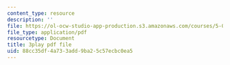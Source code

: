 ```yaml
---
content_type: resource
description: ''
file: https://ol-ocw-studio-app-production.s3.amazonaws.com/courses/5-07sc-biological-chemistry-i-fall-2013/88cc35df4a733add9ba25c57ecbc0ea5_BY__sHZYi7Q.pdf
file_type: application/pdf
resourcetype: Document
title: 3play pdf file
uid: 88cc35df-4a73-3add-9ba2-5c57ecbc0ea5
---
```

